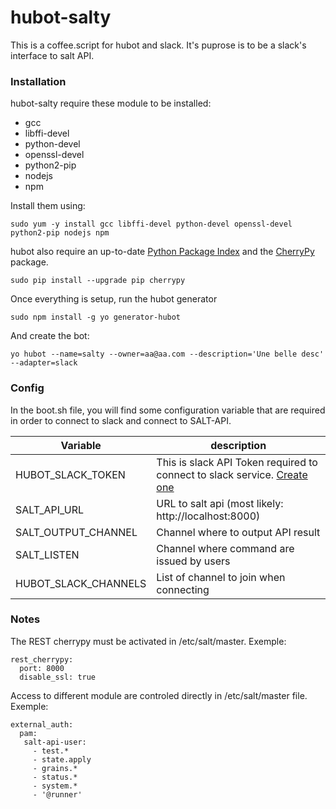 # hubot-salty

This is a coffee.script for hubot and slack. It's puprose is to be a slack's interface to salt API.

### Installation

hubot-salty require these module to be installed:

* gcc 
* libffi-devel 
* python-devel 
* openssl-devel 
* python2-pip 
* nodejs 
* npm

Install them using:

```
sudo yum -y install gcc libffi-devel python-devel openssl-devel python2-pip nodejs npm
```

hubot also require an up-to-date [Python Package Index](https://pypi.python.org/pypi/pip) and the [CherryPy](http://cherrypy.org/) package.
```
sudo pip install --upgrade pip cherrypy
```

Once everything is setup, run the hubot generator

```
sudo npm install -g yo generator-hubot
```

And create the bot:
```
yo hubot --name=salty --owner=aa@aa.com --description='Une belle desc' --adapter=slack
```

### Config

In the boot.sh file, you will find some configuration variable that are required in order to connect to slack and connect to SALT-API.

| Variable | description |
| ------ | ------ |
|HUBOT_SLACK_TOKEN| This is slack API Token required to connect to slack service. [Create one](https://slack.com/apps/A0F7XDU93-hubot)|
|SALT_API_URL|URL to salt api (most likely: http://localhost:8000)|
|SALT_OUTPUT_CHANNEL|Channel where to output API result|
|SALT_LISTEN|Channel where command are issued by users|
|HUBOT_SLACK_CHANNELS|List of channel to join when connecting|

### Notes

The REST cherrypy must be activated in /etc/salt/master.  Exemple:
```
rest_cherrypy:
  port: 8000
  disable_ssl: true
```

Access to different module are controled directly in /etc/salt/master file. Exemple: 

```
external_auth:
  pam:
   salt-api-user:
     - test.*
     - state.apply
     - grains.*
     - status.*
     - system.*
     - '@runner'
```
